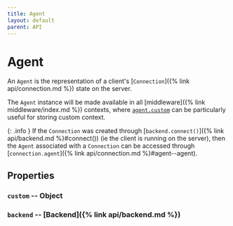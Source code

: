 ```yaml
---
title: Agent
layout: default
parent: API
---
```


# Agent

An `Agent` is the representation of a client's [`Connection`]({% link api/connection.md %}) state on the server.

The `Agent` instance will be made available in all [middleware]({% link middleware/index.md %}) contexts, where [`agent.custom`](#custom--object) can be particularly useful for storing custom context.

{: .info }
If the `Connection` was created through [`backend.connect()`]({% link api/backend.md %}#connect()) (ie the client is running on the server), then the `Agent` associated with a `Connection` can be accessed through [`connection.agent`]({% link api/connection.md %}#agent--agent).

## Properties

### `custom` -- Object

### `backend` -- [Backend]({% link api/backend.md %})
